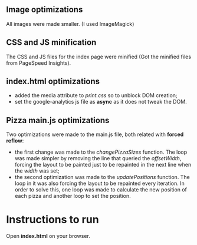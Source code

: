 ## Image optimizations
All images were made smaller. (I used ImageMagick)

## CSS and JS minification
The CSS and JS files for the index page were minified
(Got the minified files from PageSpeed Insights).

## index.html optimizations
* added the media attribute to _print.css_ so to unblock DOM creation;
* set the google-analytics js file as **async** as it does not tweak the DOM.

## Pizza main.js optimizations
Two optimizations were made to the main.js file, both related with
**forced reflow**:
* the first change was made to the _changePizzaSizes_ function.
The loop was made simpler by removing the line that queried the _offsetWidth_,
forcing the layout to be painted just to be repainted in the next line when the
_width_ was set;
* the second optimization was made to the _updatePositions_ function. The loop
in it was also forcing the layout to be repainted every iteration. In order to
solve this, one loop was made to calculate the new position of each pizza and
another loop to set the position.

# Instructions to run
Open **index.html** on your browser.
